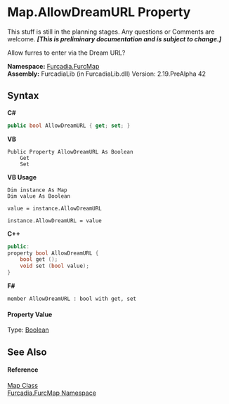 # Map.AllowDreamURL Property 
This stuff is still in the planning stages. Any questions or Comments are welcome. _**\[This is preliminary documentation and is subject to change.\]**_

Allow furres to enter via the Dream URL?

**Namespace:**&nbsp;<a href="N_Furcadia_FurcMap">Furcadia.FurcMap</a><br />**Assembly:**&nbsp;FurcadiaLib (in FurcadiaLib.dll) Version: 2.19.PreAlpha 42

## Syntax

**C#**<br />
``` C#
public bool AllowDreamURL { get; set; }
```

**VB**<br />
``` VB
Public Property AllowDreamURL As Boolean
	Get
	Set
```

**VB Usage**<br />
``` VB Usage
Dim instance As Map
Dim value As Boolean

value = instance.AllowDreamURL

instance.AllowDreamURL = value
```

**C++**<br />
``` C++
public:
property bool AllowDreamURL {
	bool get ();
	void set (bool value);
}
```

**F#**<br />
``` F#
member AllowDreamURL : bool with get, set

```


#### Property Value
Type: <a href="http://msdn2.microsoft.com/en-us/library/a28wyd50" target="_blank">Boolean</a>

## See Also


#### Reference
<a href="T_Furcadia_FurcMap_Map">Map Class</a><br /><a href="N_Furcadia_FurcMap">Furcadia.FurcMap Namespace</a><br />